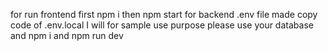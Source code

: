 for run frontend first npm i  then npm start
for backend .env file made copy code of .env.local I will for sample use purpose please use your database  and npm i  and npm run dev

